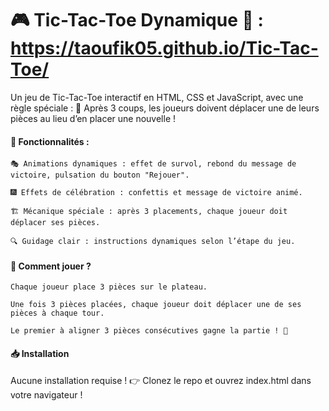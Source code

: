 # 🎮 Tic-Tac-Toe Dynamique 🎉 : https://taoufik05.github.io/Tic-Tac-Toe/

Un jeu de Tic-Tac-Toe interactif en HTML, CSS et JavaScript, avec une règle spéciale :
📌 Après 3 coups, les joueurs doivent déplacer une de leurs pièces au lieu d’en placer une nouvelle !
#### 🚀 Fonctionnalités :

    🎭 Animations dynamiques : effet de survol, rebond du message de victoire, pulsation du bouton "Rejouer".

    🎆 Effets de célébration : confettis et message de victoire animé.

    🏗️ Mécanique spéciale : après 3 placements, chaque joueur doit déplacer ses pièces.

    🔍 Guidage clair : instructions dynamiques selon l’étape du jeu.

#### 🎯 Comment jouer ?

    Chaque joueur place 3 pièces sur le plateau.

    Une fois 3 pièces placées, chaque joueur doit déplacer une de ses pièces à chaque tour.

    Le premier à aligner 3 pièces consécutives gagne la partie ! 🎊

#### 📥 Installation

Aucune installation requise !
👉 Clonez le repo et ouvrez index.html dans votre navigateur !


